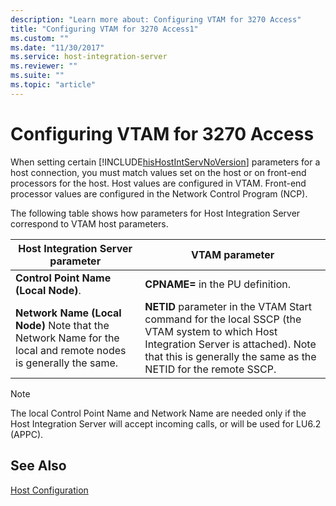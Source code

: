 ```yaml
---
description: "Learn more about: Configuring VTAM for 3270 Access"
title: "Configuring VTAM for 3270 Access1"
ms.custom: ""
ms.date: "11/30/2017"
ms.service: host-integration-server
ms.reviewer: ""
ms.suite: ""
ms.topic: "article"
---
```

# Configuring VTAM for 3270 Access
When setting certain [!INCLUDE[hisHostIntServNoVersion](../includes/hishostintservnoversion-md.md)] parameters for a host connection, you must match values set on the host or on front-end processors for the host. Host values are configured in VTAM. Front-end processor values are configured in the Network Control Program (NCP).  
  
 The following table shows how parameters for Host Integration Server correspond to VTAM host parameters.  
  
|Host Integration Server parameter|VTAM parameter|  
|---------------------------------------|--------------------|  
|**Control Point Name (Local Node)**.|**CPNAME=** in the PU definition.|  
|**Network Name (Local Node)** Note that the Network Name for the local and remote nodes is generally the same.|**NETID** parameter in the VTAM Start command for the local SSCP (the VTAM system to which Host Integration Server is attached). Note that this is generally the same as the NETID for the remote SSCP.|  
  
> [!NOTE]
>  The local Control Point Name and Network Name are needed only if the Host Integration Server will accept incoming calls, or will be used for LU6.2 (APPC).  
  
## See Also  
 [Host Configuration](../core/host-configuration1.md)
